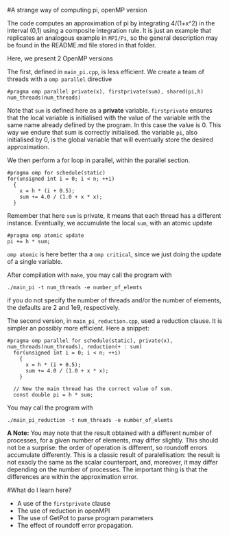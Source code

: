 #A strange way of computing pi, openMP version

The code computes an approximation of pi by integrating 4/(1+x^2) in the interval (0,1) using a composite integration rule. It is just an example that replicates an analogous example in `MPI/Pi`, so the general description may be found in the README.md file stored in that folder. 

Here, we present 2 OpenMP versions

The first, defined in `main_pi.cpp`, is less efficient. We create a team of threads with a `omp parallel` directive
	
	#pragma omp parallel private(x), firstprivate(sum), shared(pi,h) num_threads(num_threads)

Note that `sum` is defined here as a **private** variable. `firstprivate` ensures that the local variable is initialised with the 
value of the variable with the same name already defined by the program. In this case the value is 0. This way we endure that sum is correctly initialised. the variable `pi`, also initialised by 0, is the global variable that will eventually store the desired approximation.

We then perform a for loop in parallel, within the parallel section.

	#pragma omp for schedule(static)
	for(unsigned int i = 0; i < n; ++i)
      {
        x = h * (i + 0.5);
        sum += 4.0 / (1.0 + x * x);
      }
 Remember that here `sum` is private, it means that each thread has a different instance.
 Eventually, we accumulate the local `sum`, with an atomic update
 
	#pragma omp atomic update
	pi += h * sum;
 
 `omp atomic` is here better tha a `omp critical`, since we just doing the update of a single variable.
 
 After compilation with `make`, you may call the program with
 
 ```
 ./main_pi -t num_threads -e number_of_elemts
```
if you do not specify the number of threads and/or the number of elements, the defaults are 2 and 1e9, respectively.

The second version, in `main_pi_reduction.cpp`, used a reduction clause. It is simpler an possibly more efficient. Here a snippet:

```
#pragma omp parallel for schedule(static), private(x), num_threads(num_threads), reduction(+ : sum)
  for(unsigned int i = 0; i < n; ++i)
    {
      x = h * (i + 0.5);
      sum += 4.0 / (1.0 + x * x);
    }

  // Now the main thread has the correct value of sum.
  const double pi = h * sum;
```
You may call the program with
 
 ```
 ./main_pi_reduction -t num_threads -e number_of_elemts
```


**A Note:** You may note that the result obtained with a different number of processes, for a given number of elements, may differ slightly. This should not be a surprise: the order of operation is different, so roundoff errors accumulate differently. This is a classic result of paralellisation: the result is not exacly the same as the scalar counterpart, and, moreover, it may differ depending on the number of processes. The important thing is that the differences are within the approximation error.


#What do I learn here?

- A use of the `firstprivate` clause
- The use of reduction in openMPI
- The use of GetPot to parse program parameters
- The effect of roundoff error propagation.